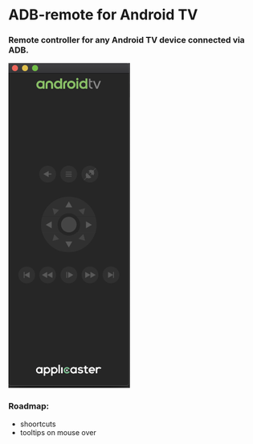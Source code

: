# ADB-remote for Android TV
### Remote controller for any Android TV device connected via ADB.

![adb-remote.png](./adb-remote.png)

### Roadmap:
- shoortcuts
- tooltips on mouse over
